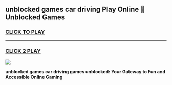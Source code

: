 
## unblocked games car driving Play Online 👋 Unblocked Games
<h3>
<a href="https://premium.freeplayer.one?title=unblocked_games_car_driving&ref=19F">CLICK TO PLAY</a></h3>
<hr>

<h3>
<a href="https://premium.freeplayer.one?title=unblocked_games_car_driving&ref=19F">CLICK 2 PLAY</a>
  
</h3>

<a href="https://premium.freeplayer.one?title=unblocked_games_car_driving&ref=19F"><img src="https://clearcache.store/games.png"></a>


**unblocked games car driving games unblocked: Your Gateway to Fun and Accessible Online Gaming**
